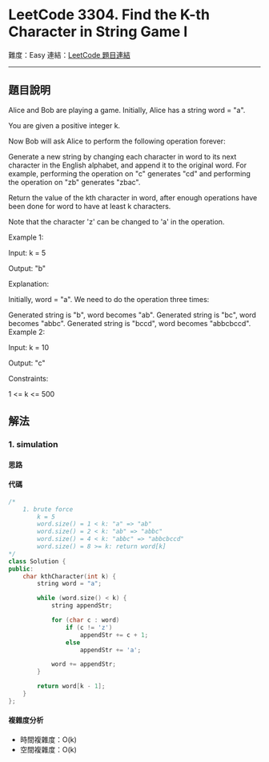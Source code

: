 # LeetCode 3304. Find the K-th Character in String Game I

難度：Easy
連結：[LeetCode 題目連結](https://leetcode.com/problems/find-the-k-th-character-in-string-game-i/description/)

---

## 題目說明
    
Alice and Bob are playing a game. Initially, Alice has a string word = "a".

You are given a positive integer k.

Now Bob will ask Alice to perform the following operation forever:

Generate a new string by changing each character in word to its next character in the English alphabet, and append it to the original word.
For example, performing the operation on "c" generates "cd" and performing the operation on "zb" generates "zbac".

Return the value of the kth character in word, after enough operations have been done for word to have at least k characters.

Note that the character 'z' can be changed to 'a' in the operation.

 

Example 1:

Input: k = 5

Output: "b"

Explanation:

Initially, word = "a". We need to do the operation three times:

Generated string is "b", word becomes "ab".
Generated string is "bc", word becomes "abbc".
Generated string is "bccd", word becomes "abbcbccd".
Example 2:

Input: k = 10

Output: "c"

 

Constraints:

1 <= k <= 500

## 解法
### 1. simulation
#### 思路



#### 代碼
```c++
/*
    1. brute force
        k = 5
        word.size() = 1 < k: "a" => "ab"
        word.size() = 2 < k: "ab" => "abbc"
        word.size() = 4 < k: "abbc" => "abbcbccd"
        word.size() = 8 >= k: return word[k]
*/
class Solution {
public:
    char kthCharacter(int k) {
        string word = "a";

        while (word.size() < k) {
            string appendStr;

            for (char c : word)
                if (c != 'z')
                    appendStr += c + 1;
                else
                    appendStr += 'a';

            word += appendStr;
        }

        return word[k - 1];
    }
};
```

#### 複雜度分析

- 時間複雜度：O(k)
- 空間複雜度：O(k)
